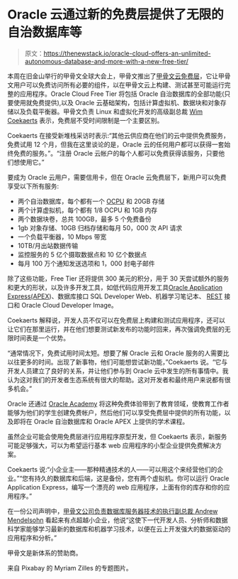 # Oracle 云通过新的免费层提供了无限的自治数据库等

> 原文：<https://thenewstack.io/oracle-cloud-offers-an-unlimited-autonomous-database-and-more-with-a-new-free-tier/>

本周在旧金山举行的甲骨文全球大会上，甲骨文推出了[甲骨文云免费层](https://www.oracle.com/cloud/free)，它让甲骨文用户可以免费访问所有必要的组件，以在甲骨文云上构建、测试甚至可能运行完整的应用程序。Oracle Cloud Free Tier 将包括 Oracle 自治数据库的全部功能(只要使用就免费提供),以及 Oracle 云基础架构，包括计算虚拟机、数据块和对象存储以及负载平衡器。甲骨文负责 Linux 和虚拟化开发的高级副总裁 [Wim Coekaerts](https://www.linkedin.com/in/wimcoekaerts/) 表示，免费层不受时间限制是一个主要区别。

Coekaerts 在接受新堆栈采访时表示:“其他云供应商在他们的云中提供免费服务，免费试用 12 个月，但我在这里谈论的是，Oracle 云的任何用户都可以获得一套始终免费的服务。”。“注册 Oracle 云帐户的每个人都可以免费获得该服务，只要他们想使用它。”

要成为 Oracle 云用户，需要信用卡，但在 Oracle 云免费层下，新用户可以免费享受以下所有服务:

*   两个自治数据库，每个都有一个 [OCPU](https://steemit.com/news/@aemkar/understanding-the-real-differences-between-ocpu-and-vcpu-64c969a259207) 和 20GB 存储
*   两个计算虚拟机，每个都有 1/8 OCPU 和 1GB 内存
*   两个数据块卷，总共 100GB，最多 5 个免费备份
*   1gb 对象存储、10GB 归档存储和每月 50，000 次 API 请求
*   一个负载平衡器，10 Mbps 带宽
*   10TB/月出站数据传输
*   监控服务的 5 亿个摄取数据点和 10 亿个数据点
*   每月 100 万个通知发送选项和 1，000 封电子邮件

除了这些功能，Free Tier 还将提供 300 美元的积分，用于 30 天尝试额外的服务和更大的形状，以及许多开发工具，如低代码应用开发工具[Oracle Application Express(APEX](https://apex.oracle.com/autonomous))、数据库接口 SQL Developer Web、机器学习笔记本、 [REST](https://www.oracle.com/database/technologies/appdev/rest.html) 接口和 Oracle Cloud Developer Image。

Coekaerts 解释说，开发人员不仅可以在免费层上构建和测试应用程序，还可以让它们在那里运行，并在他们想要测试新发布的功能时回来，再次强调免费层的无限时间表是一个优势。

“通常情况下，免费试用时间太短。想要了解 Oracle 云和 Oracle 服务的人需要比以往更多的时间。出现了新事物，他们可能想尝试新功能，”Coekaerts 说。“它与开发人员建立了良好的关系，并让他们参与到 Oracle 云中发生的所有事情中。我认为这对我们的开发者生态系统有很大的帮助。这对开发者和最终用户来说都有很多机会。”

Oracle 还通过 [Oracle Academy](https://academy.oracle.com/) 将这种免费体验带到了教育领域，使教育工作者能够为他们的学生创建免费帐户，然后他们可以享受免费层中提供的所有功能，以及即将在 Oracle 自治数据库和 Oracle APEX 上提供的学术课程。

虽然企业可能会使用免费层进行应用程序原型开发，但 Coekaerts 表示，新服务可能足够强大，可以为希望运行基本 web 应用程序的小型企业提供免费解决方案。

Coekaerts 说:“小企业主——那种精通技术的人——可以用这个来经营他们的企业。”“您有持久的数据库和后端，这是备份，您有两个虚拟机。你可以运行 Oracle Application Express，编写一个漂亮的 web 应用程序，上面有你的库存和你的应用程序。”

在一份公司声明中，[甲骨文公司负责数据库服务器技术的执行副总裁 Andrew Mendelsohn](https://www.linkedin.com/in/andy-mendelsohn-7755a410) 看起来有点超越小企业，他说“这使下一代开发人员、分析师和数据科学家能够学习最新的数据库和机器学习技术，以便在云上开发强大的数据驱动的应用程序和分析。”

甲骨文是新体系的赞助商。

来自 Pixabay 的 Myriam Zilles 的专题图片。

<svg xmlns:xlink="http://www.w3.org/1999/xlink" viewBox="0 0 68 31" version="1.1"><title>Group</title> <desc>Created with Sketch.</desc></svg>